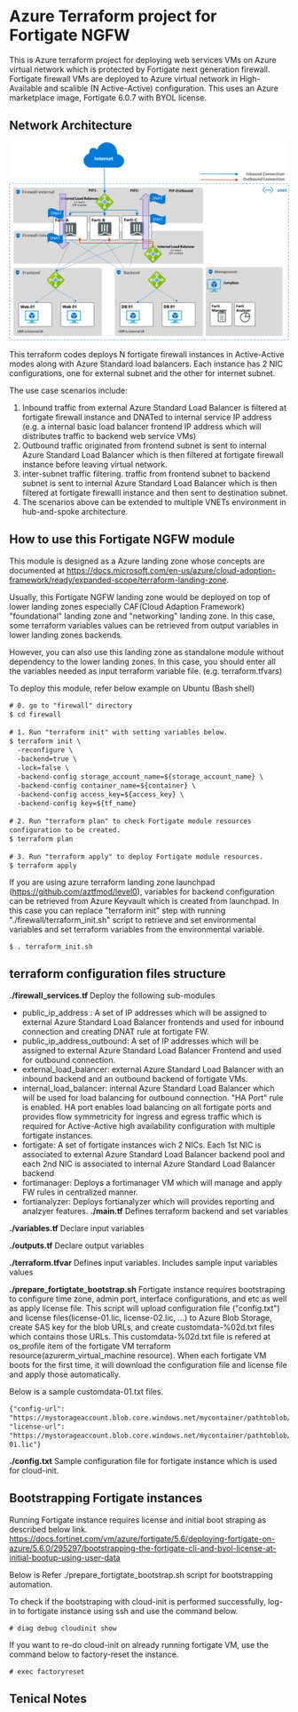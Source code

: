 # Azure Terraform project for Fortigate NGFW

This is Azure terraform project for deploying web services VMs on Azure virtual network which is protected by Fortigate next generation firewall. Fortigate firewall VMs are deployed to Azure virtual network in High-Available and scalible (N Active-Active) configuration. This uses an Azure marketplace image, Fortigate 6.0.7 with BYOL license.

## Network Architecture
![Fortigate on Azure Network Architecture](images/network_architecture.png)

This terraform codes deploys N fortigate firewall instances in Active-Active modes along with Azure Standard load balancers. Each instance has 2 NIC configurations, one for external subnet and the other for internet subnet.

The use case scenarios include:
1. Inbound traffic from external Azure Standard Load Balancer is filtered at fortigate firewall instance and DNATed to internal service IP address (e.g. a internal basic load balancer frontend IP address which will distributes traffic to backend web service VMs)
2. Outbound traffic originated from frontend subnet is sent to internal Azure Standard Load Balancer which is then filtered at fortigate firewall instance before leaving virtual network.
3. inter-subnet traffic filtering. traffic from frontend subnet to backend subnet is sent to internal Azure Standard Load Balancer which is then filtered at fortigate firewalll instance and then sent to destination subnet. 
4. The scenarios above can be extended to multiple VNETs environment in hub-and-spoke architecture. 

## How to use this Fortigate NGFW module

This module is designed as a Azure landing zone whose concepts are documented at https://docs.microsoft.com/en-us/azure/cloud-adoption-framework/ready/expanded-scope/terraform-landing-zone.

Usually, this Fortigate NGFW landing zone would be deployed on top of lower landing zones especially CAF(Cloud Adaption Framework) "foundational" landing zone and "networking" landing zone. In this case, some terraform variables values can be retrieved from output variables in lower landing zones backends.

However, you can also use this landing zone as standalone module without dependency to the lower landing zones. In this case, you should enter all the variables needed as input terraform variable file. (e.g. terraform.tfvars)

To deploy this module, refer below example on Ubuntu (Bash shell)

```
# 0. go to "firewall" directory
$ cd firewall

# 1. Run "terraform init" with setting variables below. 
$ terraform init \
  -reconfigure \
  -backend=true \
  -lock=false \
  -backend-config storage_account_name=${storage_account_name} \
  -backend-config container_name=${container} \
  -backend-config access_key=${access_key} \
  -backend-config key=${tf_name}
  
# 2. Run "terraform plan" to check Fortigate module resources configuration to be created.
$ terraform plan 

# 3. Run "terraform apply" to deploy Fortigate module resources.
$ terraform apply
```
If you are using azure terraform landing zone launchpad (https://github.com/aztfmod/level0), variables for backend configuration can be retrieved from Azure Keyvault which is created from launchpad. In this case you can replace "terraform init" step with running "./firewall/terraform_init.sh" script to retrieve and set environmental variables and set terraform variables from the environmental variable.
```
$ . terraform_init.sh
```

## terraform configuration files structure
**./firewall_services.tf** 
Deploy the following sub-modules
- public_ip_address : A set of IP addresses which will be assigned to external Azure Standard Load Balancer frontends and used for inbound connection and creating DNAT rule at fortigate FW. 
- public_ip_address_outbound: A set of IP addresses which will be assigned to external Azure Standard Load Balancer Frontend and used for outbound connection.
- external_load_balancer: external Azure Standard Load Balancer with an inbound backend and an outbound backend of fortigate VMs. 
- internal_load_balancer: internal Azure Standard Load Balancer which will be used for load balancing for outbound connection. "HA Port" rule is enabled. HA port enables load balancing on all fortigate ports and provides flow symmetricity for ingress and egress traffic which is required for Active-Active high availability configuration with multiple fortigate instances.
- fortigate: A set of fortigate instances wich 2 NICs. Each 1st NIC is associated to external Azure Standard Load Balancer backend pool and each 2nd NIC is associated to internal Azure Standard Load Balancer backend
- fortimanager: Deploys a fortimanager VM which will manage and apply FW rules in centralized manner.
- fortianalyzer: Deploys fortianalyzer which will provides reporting and analzyer features. 
**./main.tf** 
Defines terraform backend and set variables

**./variables.tf** 
Declare input variables

**./outputs.tf** 
Declare output variables

**./terraform.tfvar** 
Defines input variables. Includes sample input variables values

**./prepare_fortigtate_bootstrap.sh**
Fortigate instance requires bootstraping to configure time zone, admin port, interface configurations, and etc as well as apply license file. This script will upload configuration file ("config.txt") and license files(license-01.lic, license-02.lic, ...) to Azure Blob Storage, create SAS key for the blob URLs, and create customdata-%02d.txt files which contains those URLs. This customdata-%02d.txt file is refered at os_profile item of the fortigate VM terraform resource(azurerm_virtual_machine resource). When each fortigate VM boots for the first time, it will download the configuration file and license file and apply those automatically.

Below is a sample customdata-01.txt files.
```
{"config-url": "https://mystorageaccount.blob.core.windows.net/mycontainer/pathtoblob/config.txt",
"license-url": "https://mystorageaccount.blob.core.windows.net/mycontainer/pathtoblob/license-01.lic"}
```

**./config.txt**
Sample configuration file for fortigate instance which is used for cloud-init.

## Bootstrapping Fortigate instances
Running Fortigate instance requires license and initial boot straping as described below link.
https://docs.fortinet.com/vm/azure/fortigate/5.6/deploying-fortigate-on-azure/5.6.0/295297/bootstrapping-the-fortigate-cli-and-byol-license-at-initial-bootup-using-user-data

Below is 
Refer ./prepare_fortigtate_bootstrap.sh script for bootstrapping automation.

To check if the bootstraping with cloud-init is performed successfully, log-in to fortigate instance using ssh and use the command below.
```
# diag debug cloudinit show
```

If you want to re-do cloud-init on already running fortigate VM, use the command below to factory-reset the instance.
```
# exec factoryreset
```


## Tenical Notes
